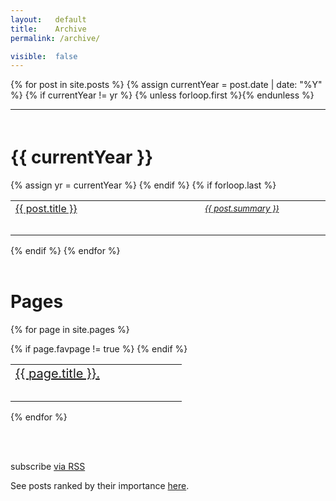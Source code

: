```yaml
---
layout:   default
title:    Archive
permalink: /archive/

visible:  false
---
```


<style type="text/css">
  
  tr.spaced > td
  {
    padding-bottom: 2em;
  }


  h1.spaced 
  {
    padding-top: 20px;
  }

  .archive-link
  {
    font-size: 20px;
  }

</style>

<div class="home">
      {% for post in site.posts %}
<!--  -->
        {% assign currentYear = post.date | date: "%Y" %}
        {% if currentYear != yr %}
           {% unless forloop.first %}</table>{% endunless %}
<!--  -->
           <br><hr>
<!--  -->
           <h1 class="spaced">{{ currentYear }}</h1>
            <table class="post-list">
           {% assign yr = currentYear %}
        {% endif %}
<!--  -->
        <tr class="spaced">
          <td style="width:57%;">
            <a class="post-link" href="{{ post.url | prepend: site.baseurl }}">
            {{ post.title }}</a>
          </td>
<!--  -->
          <td style="width:3%;">
          </td>
          <td> 
            <small>
              <a class="nolink" href="{{ post.url | prepend: site.baseurl }}"><i>{{ post.summary }}</i></a>
            </small> 
          </td>
<!--  -->
        </tr>
<!--  -->
        {% if forloop.last %}</table>{% endif %}
<!--  -->
<!--  -->      
      {% endfor %}
<!--  -->      
<!--  -->
<br><br>

<h1>Pages</h1>


{% for page in site.pages %}
  <table>
    {% if page.favpage != true %}
    <tr class="spaced">
    <td style="width:55%;">
      <a class="archive-link" href="{{ page.url | prepend: site.baseurl }}">
      {{ page.title }}.</a>
    </td>
    </tr>
    {%  endif   %}
  </table>
{% endfor %}

<br><br>


<p class="rss-subscribe">
  subscribe <a href="{{ "/feed.xml" | prepend: site.baseurl }}">via RSS</a>
</p>
<p>
  See posts ranked by their importance <a href="/importance">here</a>.
</p>


</div>
